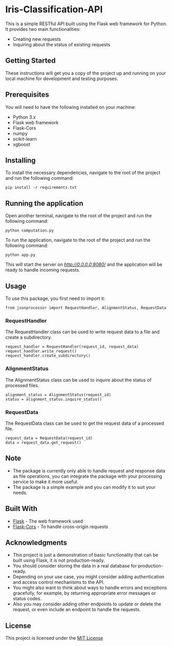 # Iris-Classification-API

This is a simple RESTful API built using the Flask web framework for Python. It provides two main functionalities:

* Creating new requests
* Inquiring about the status of existing requests

## Getting Started

These instructions will get you a copy of the project up and running on your local machine for development and testing purposes.

## Prerequisites

You will need to have the following installed on your machine:

* Python 3.x
* Flask web framework
* Flask-Cors
* numpy
* scikit-learn
* xgboost

## Installing

To install the necessary dependencies, navigate to the root of the project and run the following command:

    pip install -r requirements.txt

## Running the application

Open another terminal, navigate to the root of the project and run the following command:

    python computation.py

To run the application, navigate to the root of the project and run the following command:

    python app.py

This will start the server on *http://0.0.0.0:8080/* and the application will be ready to handle incoming requests.

## Usage

To use this package, you first need to import it:

    from jsonprocessor import RequestHandler, AlignmentStatus, RequestData

### RequestHandler

The RequestHandler class can be used to write request data to a file and create a subdirectory.

    request_handler = RequestHandler(request_id, request_data)
    request_handler.write_request()
    request_handler.create_subdirectory()

### AlignmentStatus

The AlignmentStatus class can be used to inquire about the status of processed files.

    alignment_status = AlignmentStatus(request_id)
    status = alignment_status.inquire_status()

### RequestData

The RequestData class can be used to get the request data of a processed file.

    request_data = RequestData(request_id)
    data = request_data.get_request()

## Note

* The package is currently only able to handle request and response data as file operations, you can integrate the package with your processing service to make it more useful.
* The package is a simple example and you can modify it to suit your needs.

## Built With

* [Flask](https://flask.palletsprojects.com/en/2.1.x/) - The web framework used
* [Flask-Cors](https://flask-cors.readthedocs.io/en/latest/) - To handle cross-origin requests

## Acknowledgments

* This project is just a demonstration of basic functionality that can be built using Flask, it is not production-ready.
* You should consider storing the data in a real database for production-ready.
* Depending on your use case, you might consider adding authentication and access control mechanisms to the API.
* You might also want to think about ways to handle errors and exceptions gracefully, for example, by returning appropriate error messages or status codes.
* Also you may consider adding other endpoints to update or delete the request, or even include an endpoint to handle the requests.

## License

This project is licensed under the [MIT License](https://opensource.org/licenses/MIT)
